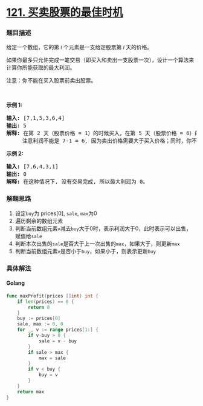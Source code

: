 # [121. 买卖股票的最佳时机](https://leetcode-cn.com/problems/best-time-to-buy-and-sell-stock/description/)

### 题目描述

<p>给定一个数组，它的第&nbsp;<em>i</em> 个元素是一支给定股票第 <em>i</em> 天的价格。</p>

<p>如果你最多只允许完成一笔交易（即买入和卖出一支股票一次），设计一个算法来计算你所能获取的最大利润。</p>

<p>注意：你不能在买入股票前卖出股票。</p>

<p>&nbsp;</p>

<p><strong>示例 1:</strong></p>

<pre><strong>输入:</strong> [7,1,5,3,6,4]
<strong>输出:</strong> 5
<strong>解释: </strong>在第 2 天（股票价格 = 1）的时候买入，在第 5 天（股票价格 = 6）的时候卖出，最大利润 = 6-1 = 5 。
     注意利润不能是 7-1 = 6, 因为卖出价格需要大于买入价格；同时，你不能在买入前卖出股票。
</pre>

<p><strong>示例 2:</strong></p>

<pre><strong>输入:</strong> [7,6,4,3,1]
<strong>输出:</strong> 0
<strong>解释: </strong>在这种情况下, 没有交易完成, 所以最大利润为 0。
</pre>

### 解题思路

 1. 设定`buy`为 prices[0], `sale`, `max`为0
 2. 遍历剩余的数组元素
 3. 判断当前数组元素`v`减去`buy`大于0时，表示利润大于0，此时表示可以出售，赋值给`sale`
 4. 判断本次出售的`sale`是否大于上一次出售的`max`，如果大于，则更新`max`
 5. 判断当前数组元素`v`是否小于`buy`，如果小于，则表示更新`buy`

### 具体解法


#### **Golang**
```go
func maxProfit(prices []int) int {
	if len(prices) == 0 {
		return 0
	}
	buy := prices[0]
	sale, max := 0, 0
	for _, v := range prices[1:] {
		if v-buy > 0 {
			sale = v - buy
		}
		if sale > max {
			max = sale
		}
		if v < buy {
			buy = v
		}
	}
	return max
}
```


